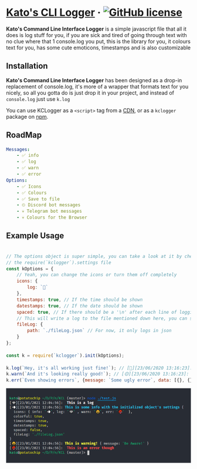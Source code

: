 # [Kato's CLI Logger](https://github.com/JustKato/kclog) &middot; [![GitHub license](https://img.shields.io/badge/license-MIT-blue.svg)](https://github.com/JustKato/kclog/blob/master/LICENSE)
**Kato's Command Line Interface Logger** is a simple javascript file that all it does is log stuff for you, if you are sick and tired of going through text with no clue where that 1 console.log you put, this is the library for you, it colours text for you, has some cute emoticons, timestamps and is also customizable

## Installation

**Kato's Command Line Interface Logger** has been designed as a drop-in replacement of console.log, it's more of a wrapper that formats text for you nicely, so all you gotta do is just drop it in your project, and instead of `console.log` just use `k.log`


You can use KCLogger as a `<script>` tag from a [CDN](https://raw.githubusercontent.com/JustKato/kclog/master/logger.js), or as a `kclogger` package on [npm](https://www.npmjs.com/package/kclogger).

## RoadMap
```yml
Messages:
    - ✅ info
    - ✅ log
    - ✅ warn
    - ✅ error
Options:
    - ✅ Icons
    - ✅ Colours
    - ✅ Save to file
    - ⏲ Discord bot messages
    - 💀 Telegram bot messages
    - 💀 Colours for the Browser
```

## Example Usage
```js

// The options object is super simple, you can take a look at it by checking
// the require(`kclogger`).settings file
const kOptions = {
    // Yeah, you can change the icons or turn them off completely
    icons: {
        log: `🦝`
    },
    timestamps: true, // If the time should be shown
    datestamps: true, // If the date should be shown
    spaced: true, // If there should be a '\n' after each line of logging
    // This will write a log to the file mentioned down here, you can simply use time() if you would like to make different files
    fileLog: {
        path: `./fileLog.json` // For now, it only logs in json
    }
};

const k = require(`kclogger`).init(kOptions);

k.log(`Hey, it's all working just fine!`); // [🦝][23/06/2020 13:16:23]: Hey, it's all working just fine!
k.warn(`And it's looking really good!`); // [🟡][23/06/2020 13:16:23]: Hey, it's all working just fine!
k.err(`Even showing errors`, {message: `Some ugly error`, data: [{}, {}]); // [🥵 ][23/06/2020 13:16:23]: Hey, it's all working just fine!

```

![Example Picture](https://raw.githubusercontent.com/JustKato/kclog/master/preview.png)
